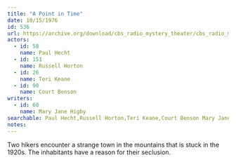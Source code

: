 ```yaml
---
title: "A Point in Time"
date: 10/15/1976
id: 536
url: https://archive.org/download/cbs_radio_mystery_theater/cbs_radio_mystery_theater-0501-0550.zip/cbs_radio_mystery_theater-0501-0550%2Fcbsrmt_0536_a_point_in_time.mp3
actors:  
  - id: 58
    name: Paul Hecht  
  - id: 151
    name: Russell Horton  
  - id: 26
    name: Teri Keane  
  - id: 90
    name: Court Benson
writers:  
  - id: 60
    name: Mary Jane Higby
searchable: Paul Hecht,Russell Horton,Teri Keane,Court Benson Mary Jane Higby
notes:  
---
```

Two hikers encounter a strange town in the mountains that is stuck in the 1920s. The inhabitants have a reason for their seclusion.